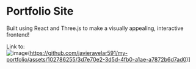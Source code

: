 # Portfolio Site
Built using React and Three.js to make a visually appealing, interactive frontend!

Link to: <br />
![image](https://javieravelar591.github.io/my-portfolio/)(https://github.com/javieravelar591/my-portfolio/assets/102786255/3d7e70e2-3d5d-4fb0-a1ae-a7872b6d7ad0)]
